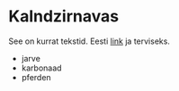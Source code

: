 # Kalndzirnavas

See on kurrat tekstid. Eesti [link](www.google.com) ja terviseks.

* jarve
* karbonaad 
* pferden